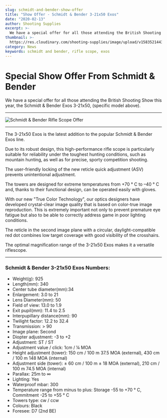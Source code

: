 ```yaml
---
slug: schmidt-and-bender-show-offer
title: "Show Offer - Schmidt & Bender 3-21x50 Exos"
date: "2020-02-13"
author: Shooting Supplies
excerpt: >-
  We have a special offer for all those attending the British Shooting Show this year.
thumbnail: >-
  https://res.cloudinary.com/shooting-supplies/image/upload/v1583521443/Blog/Schimdt-Bender-Show-Offer-FB.png
category: News
keywords: schmidt and bender, rifle scope, exos
---
```


# **Special Show Offer From Schmidt & Bender**


We have a special offer for all those attending the British Shooting Show this year, the Schmidt & Bender Exos 3-21x50, (specific model above).

****

![Schmidt & Bender Rifle Scope Offer](https://res.cloudinary.com/shooting-supplies/image/upload/v1583521443/Blog/Schimdt-Bender-Show-Offer-FB.png)

****

The 3-21x50 Exos is the latest addition to the popular Schmidt & Bender Exos line.

Due to its robust design, this high-performance rifle scope is particularly suitable for reliability under the toughest hunting conditions, such as mountain hunting, as well as for precise, sporty competition shooting.

The user-friendly locking of the new reticle quick adjustment (ASV) prevents unintentional adjustment.

The towers are designed for extreme temperatures from +70 ° C to –40 ° C and, thanks to their functional design, can be operated easily with gloves.

With our new "True Color Technology", our optics designers have developed crystal-clear image quality that is based on color-true image reproduction. This is extremely important not only to prevent premature eye fatigue but also to be able to correctly address game in poor lighting conditions.

The reticle in the second image plane with a circular, daylight-compatible red dot combines low target coverage with good visibility of the crosshairs.

The optimal magnification range of the 3-21x50 Exos makes it a versatile riflescope.

****

### **Schmidt & Bender 3-21x50 Exos Numbers:**

- Weight(g): 925
- Length(mm): 340
- Center tube diameter(mm):34
- Enlargement: 3.0 to 21
- Lens Diameter(mm): 50
- Field of view: 13.0 to 1.9
- Exit pupil(mm): 11.4 to 2.5
- Interpupillary distance(mm): 90
- Twilight factor: 12.2 to 32.4
- Transmission: > 90
- Image plane: Second
- Diopter adjustment: -3 to +2
- Adjustment: ST / ST
- Adjustment value / click: 1cm / ¼ MOA
- Height adjustment (tower): 150 cm / 100 m 37.5 MOA (external), 430 cm / 100 m 148 MOA (internal)
- Adjustment side (tower): ± 60 cm / 100 m ± 18 MOA (external), 210 cm / 100 m 74.5 MOA (internal)
- Parallax: 25m to ∞
- Lighting: Yes
- Waterproof mbar: 300
- Temperature range from minus to plus: Storage -55 to +70 ° C, Commitment -25 to +55 ° C
- Towers type: cw / ccw
- Colours: Black
- Foresee: D7 (2nd BE)
